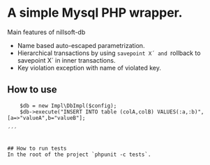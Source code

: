 # A simple Mysql PHP wrapper.
Main features of nillsoft-db

* Name based auto-escaped parametrization.
* Hierarchical transactions by using `savepoint X´ and `rollback to savepoint X´ in inner transactions.
* Key violation exception with name of violated key.

## How to use
```
    $db = new Impl\DbImpl($config);
    $db->execute("INSERT INTO table (colA,colB) VALUES(:a,:b)",[a=>"valueA",b="valueB"];

´´´


## How to run tests
In the root of the project `phpunit -c tests`.
